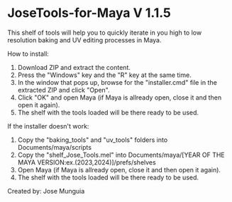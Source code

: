 # JoseTools-for-Maya V 1.1.5

This shelf of tools will help you to quickly iterate in you high to low resolution baking and UV editing processes in Maya.

How to install:
1. Download ZIP and extract the content.
1. Press the "Windows" key and the "R" key at the same time.
1. In the window that pops up, browse for the "installer.cmd" file in the extracted ZIP and click "Open".
1. Click "OK" and open Maya (if Maya is allready open, close it and then open it again).
1. The shelf with the tools loaded will be there ready to be used.

If the installer doesn't work:
1. Copy the "baking_tools" and "uv_tools" folders into Documents/maya/scripts
1. Copy the "shelf_Jose_Tools.mel" into Documents/maya/[YEAR OF THE MAYA VERSION:ex.(2023,2024)]/prefs/shelves
1. Open Maya (if Maya is allready open, close it and then open it again).
1. The shelf with the tools loaded will be there ready to be used.

Created by: Jose Munguia
